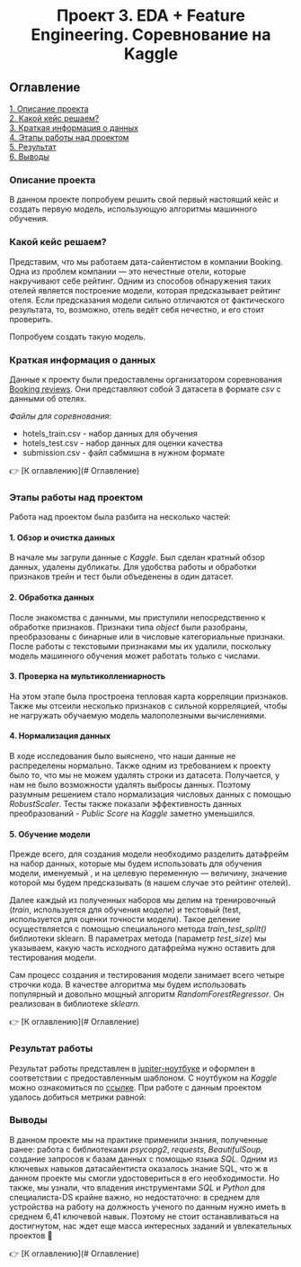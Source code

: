 # <center> Проект 3. EDA + Feature Engineering. Соревнование на Kaggle

## Оглавление
[1. Описание проекта](#Описание-проекта)  
[2. Какой кейс решаем?](#Какой-кейс-решаем)  
[3. Краткая информация о данных](#Краткая-информация-о-данных)  
[4. Этапы работы над проектом](#Этапы-работы-над-проектом)  
[5. Результат](#Результат-работы)    
[6. Выводы](#Выводы) 


### Описание проекта

В данном проекте попробуем решить свой первый настоящий кейс и создать первую модель, использующую алгоритмы машинного обучения.

### Какой кейс решаем?

Представим, что мы работаем дата-сайентистом в компании Booking. Одна из проблем компании — это нечестные отели, которые накручивают себе рейтинг. Одним из способов обнаружения таких отелей является построение модели, которая предсказывает рейтинг отеля. Если предсказания модели сильно отличаются от фактического результата, то, возможно, отель ведёт себя нечестно, и его стоит проверить.

Попробуем создать такую модель. 

### Краткая информация о данных

 Данные к проекту были предоставлены организатором соревнования [Booking reviews](https://www.kaggle.com/competitions/sf-booking). 
Они представляют собой 3 датасета в формате *csv* с данными об отелях.

*Файлы для соревнования*:

- hotels_train.csv - набор данных для обучения
- hotels_test.csv - набор данных для оценки качества
- submission.csv - файл сабмишна в нужном формате

:point_right: [К оглавлению](# Оглавление)


### Этапы работы над проектом

Работа над проектом была разбита на несколько частей:

#### 1. Обзор и очистка данных

В начале мы загрули данные с *Kaggle*. Был сделан кратный обзор данных, удалены дубликаты. Для удобства работы и обработки признаков трейн и тест были  объеденены в один датасет.

#### 2. Обработка данных

После знакомства с данными, мы приступили непосредственно к обработке признаков. Признаки типа *object* были разобраны, преобразованы с бинарные или в числовые категориальные признаки. После работы с текстовыми признаками мы их удалили, поскольку модель машинного обучения может работать только с числами.

#### 3. Проверка на мультиколлениарность

На этом этапе была простроена тепловая карта корреляции признаков. Также мы отсеили несколько признаков с сильной корреляцией, чтобы не нагружать обучаемую модель малополезными вычислениями.

#### 4. Нормализация данных

В ходе исследования было выяснено, что наши данные не распределены нормально. Также одним из требованием к проекту было то, что мы не можем удалять строки из датасета. Получается, у нам не было возможности удалять выбросы данных. Поэтому разумным решением стало нормализация числовых данных с помощью *RobustScaler*. Тесты также показали эффективность данных преобразований - *Public Score* на *Kaggle* заметно уменьшился.

#### 5. Обучение модели

Прежде всего, для создания модели необходимо разделить датафрейм на набор данных, которые мы будем использовать для обучения модели, именуемый , и на целевую переменную — величину, значение которой мы будем предсказывать (в нашем случае это рейтинг отелей).

Далее каждый из полученных наборов мы делим на тренировочный (*train*, используется для обучения модели) и тестовый (test, используется для оценки точности модели). Такое деление осуществляется с помощью специального метода *train_test_split()* библиотеки sklearn. В параметрах метода (параметр *test_size*) мы указываем, какую часть исходного датафрейма нужно оставить для тестирования модели.

Сам процесс создания и тестирования модели занимает всего четыре строчки кода. В качестве алгоритма мы будем использовать популярный и довольно мощный алгоритм *RandomForestRegressor*. Он реализован в библиотеке *sklearn.*

:point_right: [К оглавлению](# Оглавление)

### Результат работы

Результат работы представлен в [jupiter-ноутбуке](https://github.com/romash23/project-3/blob/master/BaseLine_by_romash23.ipynb) и оформлен в соответствии с предоставленным шаблоном. С ноутбуком на *Kaggle* можно ознакомиться по [ссылке](https://www.kaggle.com/code/romash23/baseline-by-romash23). При работе с данным проектом удалось добиться метрики равной:

### Выводы

В данном проекте мы на практике применили знания, полученные ранее: работа с библиотеками *psycopg2*, *requests*, *BeautifulSoup*, создание запросов к базам данных с помощью языка *SQL*. Одним из ключевых навыков датасайентиста оказалось знание SQL, что ж в данном проекте мы смогли удостовериться в его необходимости. Но также, мы узнали, что владения инструментами *SQL* и *Python* для специалиста-DS крайне важно, но недостаточно: в среднем для устройства на работу на должность ученого по данным нужно иметь в среднем 6,41 ключевой навык. Поэтому не стоит останавливаться на достигнутом, нас  ждет еще масса интересных заданий и увлекательных проектов :muscle:

:point_right: [К оглавлению](# Оглавление)
